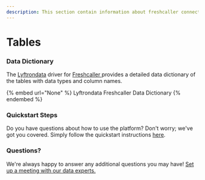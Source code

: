 ```yaml
---
description: This section contain information about freshcaller connector tables information
---
```


# Tables

### Data Dictionary

The [Lyftrondata](https://www.lyftrondata.com/) driver for [Freshcaller](None/)[ ](https://www.lyftrondata.com/integration/freshcaller/)provides a detailed data dictionary of the tables with data types and column names.

{% embed url="None" %}
Lyftrondata Freshcaller Data Dictionary
{% endembed %}

### Quickstart Steps

Do you have questions about how to use the platform? Don't worry; we've got you covered. Simply follow the quickstart instructions [here](../README.md).

### Questions? <a href="#questions" id="questions"></a>

We're always happy to answer any additional questions you may have! [Set up a meeting with our data experts.](https://www.lyftrondata.com/book-a-meeting/)

